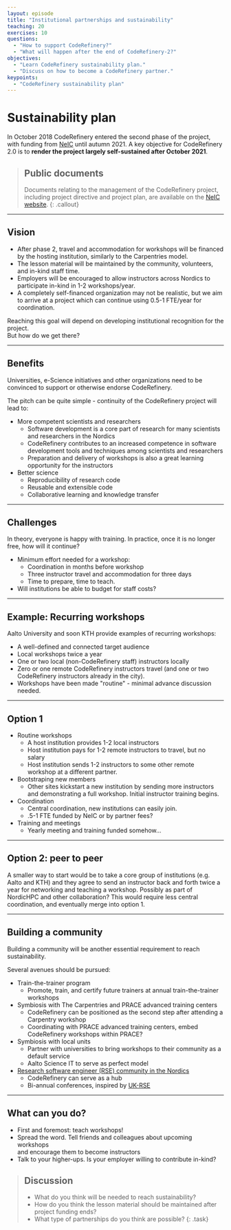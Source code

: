 ```yaml
---
layout: episode
title: "Institutional partnerships and sustainability"
teaching: 20
exercises: 10
questions:
  - "How to support CodeRefinery?"
  - "What will happen after the end of CodeRefinery-2?"
objectives:
  - "Learn CodeRefinery sustainability plan."
  - "Discuss on how to become a CodeRefinery partner."
keypoints:
  - "CodeRefinery sustainability plan"
---
```


# Sustainability plan

In October 2018 CodeRefinery entered the second phase of the project, with funding from [NeIC](https://neic.no)
until autumn 2021. A key objective for CodeRefinery 2.0 is to **render the project largely self-sustained after 
October 2021**. 

> ## Public documents 
> 
> Documents relating to the management of the CodeRefinery project, 
> including project directive and project plan, are available on the
> [NeIC website](https://neic.no/coderefinery/).
{: .callout}

---

## Vision

- After phase 2, travel and accommodation for workshops will be financed by the hosting
  institution, similarly to the Carpentries model. 
- The lesson material will be maintained by the community, volunteers, and in-kind staff time.
- Employers will be encouraged to allow instructors across Nordics to participate in-kind in 1-2 workshops/year. 
- A completely self-financed organization may not be realistic, but we aim to arrive at
  a project which can continue using 0.5-1 FTE/year for coordination.

Reaching this goal will depend on developing institutional recognition for the project.  
But how do we get there?

---

## Benefits 

Universities, e-Science initiatives and other organizations need to be convinced to
support or otherwise endorse CodeRefinery.  

The pitch can be quite simple - continuity of the CodeRefinery project will lead to:
- More competent scientists and researchers
  - Software development is a core part of research for many scientists and researchers in the Nordics 
  - CodeRefinery contributes to an increased competence in software development tools and techniques among scientists and researchers
  - Preparation and delivery of workshops is also a great learning opportunity for the instructors
- Better science
  - Reproducibility of research code
  - Reusable and extensible code
  - Collaborative learning and knowledge transfer

---

## Challenges

In theory, everyone is happy with training.  In practice, once it is
no longer free, how will it continue?

- Minimum effort needed for a workshop:
  - Coordination in months before workshop
  - Three instructor travel and accommodation for three days
  - Time to prepare, time to teach.
- Will institutions be able to budget for staff costs?

---

## Example: Recurring workshops

Aalto University and soon KTH provide examples of recurring workshops:

- A well-defined and connected target audience
- Local workshops twice a year
- One or two local (non-CodeRefinery staff) instructors locally
- Zero or one remote CodeRefinery instructors travel (and one or two
  CodeRefinery instructors already in the city).
- Workshops have been made "routine" - minimal advance discussion
  needed.

---

## Option 1

- Routine workshops
  - A host institution provides 1-2 local instructors
  - Host institution pays for 1-2 remote instructors to travel, but no salary
  - Host institution sends 1-2 instructors to some other remote
    workshop at a different partner.
- Bootstraping new members
  - Other sites kickstart a new institution by sending more
    instructors and demonstrating a full workshop.  Initial instructor
    training begins.
- Coordination
  - Central coordination, new institutions can easily join.
  - .5-1 FTE funded by NeIC or by partner fees?
- Training and meetings
  - Yearly meeting and training funded somehow...

---

## Option 2: peer to peer

A smaller way to start would be to take a core group of institutions
(e.g. Aalto and KTH) and they agree to send an instructor back and
forth twice a year for networking and teaching a workshop.  Possibly
as part of NordicHPC and other collaboration?  This would require less
central coordination, and eventually merge into option 1.

---

## Building a community

Building a community will be another essential requirement to reach sustainability.

Several avenues should be pursued:

- Train-the-trainer program
  - Promote, train, and certify future trainers at annual train-the-trainer workshops
- Symbiosis with The Carpentries and PRACE advanced training centers
  - CodeRefinery can be positioned as the second step after attending a Carpentry workshop
  - Coordinating with PRACE advanced training centers, embed CodeRefinery workshops within PRACE?
- Symbiosis with local units
  - Partner with universities to bring workshops to their community as a default service
  - Aalto Science IT to serve as perfect model
- [Research software engineer (RSE) community in the Nordics](http://nordic-rse.org/)
  - CodeRefinery can serve as a hub 
  - Bi-annual conferences, inspired by [UK-RSE](https://rse.ac.uk/conf2019/)

---

## What can you do?

- First and foremost: teach workshops!
- Spread the word. Tell friends and colleagues about upcoming workshops		
  and encourage them to become instructors
- Talk to your higher-ups. Is your employer willing to contribute in-kind?

> ## Discussion
> 
> - What do you think will be needed to reach sustainability?
> - How do you think the lesson material should be maintained after 
>   project funding ends?
> - What type of partnerships do you think are possible?
{: .task}
